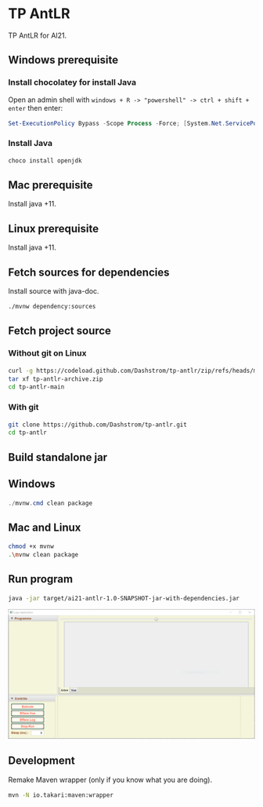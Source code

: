 # TP AntLR

TP AntLR for AI21.

## Windows prerequisite

### Install chocolatey for install Java

Open an admin shell with `windows + R -> "powershell" -> ctrl + shift + enter` then enter:

```powershell
Set-ExecutionPolicy Bypass -Scope Process -Force; [System.Net.ServicePointManager]::SecurityProtocol = [System.Net.ServicePointManager]::SecurityProtocol -bor 3072; iex ((New-Object System.Net.WebClient).DownloadString('https://community.chocolatey.org/install.ps1'))
```

### Install Java

```powershell
choco install openjdk
```

## Mac prerequisite

Install java +11.

## Linux prerequisite

Install java +11.

## Fetch sources for dependencies

Install source with java-doc.

```sh
./mvnw dependency:sources
```

## Fetch project source

### Without git on Linux

```sh
curl -g https://codeload.github.com/Dashstrom/tp-antlr/zip/refs/heads/master --output tp-antlr.zip
tar xf tp-antlr-archive.zip
cd tp-antlr-main
```

### With git

```sh
git clone https://github.com/Dashstrom/tp-antlr.git
cd tp-antlr
```

## Build standalone jar

## Windows

```powershell
./mvnw.cmd clean package
```

## Mac and Linux

```sh
chmod +x mvnw
.\mvnw clean package
```

## Run program

```sh
java -jar target/ai21-antlr-1.0-SNAPSHOT-jar-with-dependencies.jar
```

![GUI](sujets/gui.png)

## Development

Remake Maven wrapper (only if you know what you are doing).

```sh
mvn -N io.takari:maven:wrapper
```
